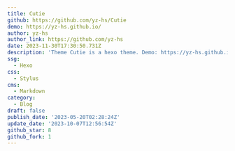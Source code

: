 ```yaml
---
title: Cutie
github: https://github.com/yz-hs/Cutie
demo: https://yz-hs.github.io/
author: yz-hs
author_link: https://github.com/yz-hs
date: 2023-11-30T17:30:50.731Z
description: 'Theme Cutie is a hexo theme. Demo: https://yz-hs.github.io/'
ssg:
  - Hexo
css:
  - Stylus
cms:
  - Markdown
category:
  - Blog
draft: false
publish_date: '2023-05-20T02:28:24Z'
update_date: '2023-10-07T12:56:54Z'
github_star: 8
github_fork: 1
---
```

